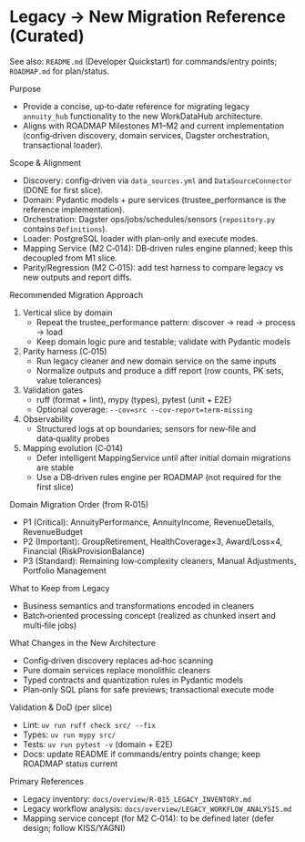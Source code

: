 # Legacy → New Migration Reference (Curated)

See also: `README.md` (Developer Quickstart) for commands/entry points; `ROADMAP.md` for plan/status.

Purpose

- Provide a concise, up‑to‑date reference for migrating legacy `annuity_hub` functionality to the new WorkDataHub architecture.
- Aligns with ROADMAP Milestones M1–M2 and current implementation (config‑driven discovery, domain services, Dagster orchestration, transactional loader).

Scope & Alignment

- Discovery: config‑driven via `data_sources.yml` and `DataSourceConnector` (DONE for first slice).
- Domain: Pydantic models + pure services (trustee_performance is the reference implementation).
- Orchestration: Dagster ops/jobs/schedules/sensors (`repository.py` contains `Definitions`).
- Loader: PostgreSQL loader with plan‑only and execute modes.
- Mapping Service (M2 C‑014): DB‑driven rules engine planned; keep this decoupled from M1 slice.
- Parity/Regression (M2 C‑015): add test harness to compare legacy vs new outputs and report diffs.

Recommended Migration Approach

1) Vertical slice by domain
   - Repeat the trustee_performance pattern: discover → read → process → load
   - Keep domain logic pure and testable; validate with Pydantic models
2) Parity harness (C‑015)
   - Run legacy cleaner and new domain service on the same inputs
   - Normalize outputs and produce a diff report (row counts, PK sets, value tolerances)
3) Validation gates
   - ruff (format + lint), mypy (types), pytest (unit + E2E)
   - Optional coverage: `--cov=src --cov-report=term-missing`
4) Observability
   - Structured logs at op boundaries; sensors for new‑file and data‑quality probes
5) Mapping evolution (C‑014)
   - Defer intelligent MappingService until after initial domain migrations are stable
   - Use a DB‑driven rules engine per ROADMAP (not required for the first slice)

Domain Migration Order (from R‑015)

- P1 (Critical): AnnuityPerformance, AnnuityIncome, RevenueDetails, RevenueBudget
- P2 (Important): GroupRetirement, HealthCoverage×3, Award/Loss×4, Financial (RiskProvisionBalance)
- P3 (Standard): Remaining low‑complexity cleaners, Manual Adjustments, Portfolio Management

What to Keep from Legacy

- Business semantics and transformations encoded in cleaners
- Batch‑oriented processing concept (realized as chunked insert and multi‑file jobs)

What Changes in the New Architecture

- Config‑driven discovery replaces ad‑hoc scanning
- Pure domain services replace monolithic cleaners
- Typed contracts and quantization rules in Pydantic models
- Plan‑only SQL plans for safe previews; transactional execute mode

Validation & DoD (per slice)

- Lint: `uv run ruff check src/ --fix`
- Types: `uv run mypy src/`
- Tests: `uv run pytest -v` (domain + E2E)
- Docs: update README if commands/entry points change; keep ROADMAP status current

Primary References

- Legacy inventory: `docs/overview/R-015_LEGACY_INVENTORY.md`
- Legacy workflow analysis: `docs/overview/LEGACY_WORKFLOW_ANALYSIS.md`
- Mapping service concept (for M2 C‑014): to be defined later (defer design; follow KISS/YAGNI)
